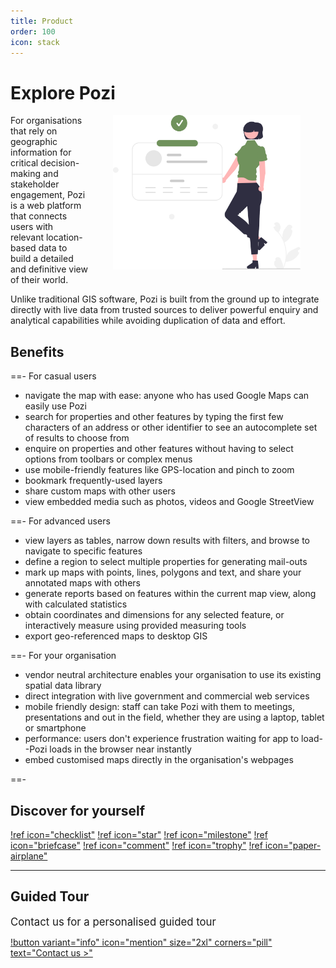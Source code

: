 ```yaml
---
title: Product
order: 100
icon: stack
---
```


# Explore Pozi

<img src="/static/img/undraw/undraw_information_tab_re_f0w3.svg" alt="" style="float:right;width:300px;margin:0px 40px;">

For organisations that rely on geographic information for critical decision-making and stakeholder engagement, Pozi is a web platform that connects users with relevant location-based data to build a detailed and definitive view of their world.

Unlike traditional GIS software, Pozi is built from the ground up to integrate directly with live data from trusted sources to deliver powerful enquiry and analytical capabilities while avoiding duplication of data and effort.

## Benefits

==- For casual users

* navigate the map with ease: anyone who has used Google Maps can easily use Pozi
* search for properties and other features by typing the first few characters of an address or other identifier to see an autocomplete set of results to choose from
* enquire on properties and other features without having to select options from toolbars or complex menus
* use mobile-friendly features like GPS-location and pinch to zoom
* bookmark frequently-used layers
* share custom maps with other users
* view embedded media such as photos, videos and Google StreetView

==- For advanced users

* view layers as tables, narrow down results with filters, and browse to navigate to specific features
* define a region to select multiple properties for generating mail-outs
* mark up maps with points, lines, polygons and text, and share your annotated maps with others
* generate reports based on features within the current map view, along with calculated statistics
* obtain coordinates and dimensions for any selected feature, or interactively measure using provided measuring tools
* export geo-referenced maps to desktop GIS

==- For your organisation

* vendor neutral architecture enables your organisation to use its existing spatial data library
* direct integration with live government and commercial web services
* mobile friendly design: staff can take Pozi with them to meetings, presentations and out in the field, whether they are using a laptop, tablet or smartphone
* performance: users don't experience frustration waiting for app to load--Pozi loads in the browser near instantly
* embed customised maps directly in the organisation's webpages

==-

## Discover for yourself

[!ref icon="checklist"](/features/)
[!ref icon="star"](/showcase/)
[!ref icon="milestone"](/roadmap/)
[!ref icon="briefcase"](/pricing/)
[!ref icon="comment"](/faq/)
[!ref icon="trophy"](/upgrade/)
[!ref icon="paper-airplane"](/trial/)

---

## Guided Tour

<big>Contact us for a personalised guided tour</big>

[!button variant="info" icon="mention" size="2xl" corners="pill" text="Contact us >"](/contact/)
